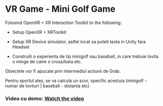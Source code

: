 # VR Game - Mini Golf Game 
Folosind OpenXR + XR Interaction Toolkit to the following:

- Setup OpenXR + XRToolkit

- Setup XR Device simulator, astfel incat sa puteti testa in Unity fara Headset

- Construiti o experienta de tip minigolf sau baseball, in care trebuie lovita o minge de catre o crosa/bata etc.

Obiectele vor fi apucate prin intermediul actiunii de Grab.

Pentru sportul ales, se va calcula un scor, specific acestuia (minigolf - numar de lovituri | baseball - distanta etc)  

### Video cu demo: [Watch the video](VideoMiniGolf.mp4)
